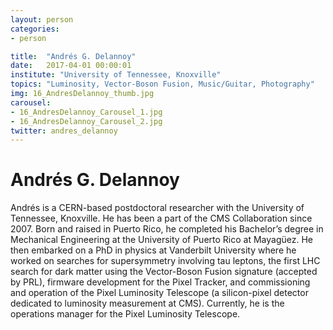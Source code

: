 ```yaml
---
layout: person
categories:
- person

title:  "Andrés G. Delannoy"
date:   2017-04-01 00:00:01
institute: "University of Tennessee, Knoxville"
topics: "Luminosity, Vector-Boson Fusion, Music/Guitar, Photography"
img: 16_AndresDelannoy_thumb.jpg
carousel:
- 16_AndresDelannoy_Carousel_1.jpg
- 16_AndresDelannoy_Carousel_2.jpg
twitter: andres_delannoy
---
```


# Andrés G. Delannoy

Andrés is a CERN-based postdoctoral researcher with the University of Tennessee, Knoxville. He has been a part of the CMS Collaboration since 2007. Born and raised in Puerto Rico, he completed his Bachelor’s degree in Mechanical Engineering at the University of Puerto Rico at Mayagüez. He then embarked on a PhD in physics at Vanderbilt University where he worked on searches for supersymmetry involving tau leptons, the first LHC search for dark matter using the Vector-Boson Fusion signature (accepted by PRL), firmware development for the Pixel Tracker, and commissioning and operation of the Pixel Luminosity Telescope (a silicon-pixel detector dedicated to luminosity measurement at CMS). Currently, he is the operations manager for the Pixel Luminosity Telescope.
